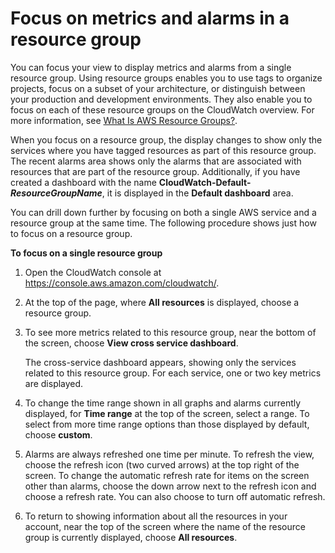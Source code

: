 # Focus on metrics and alarms in a resource group<a name="CloudWatch_Automatic_Dashboards_Resource_Group"></a>

You can focus your view to display metrics and alarms from a single resource group\. Using resource groups enables you to use tags to organize projects, focus on a subset of your architecture, or distinguish between your production and development environments\. They also enable you to focus on each of these resource groups on the CloudWatch overview\. For more information, see [What Is AWS Resource Groups?](https://docs.aws.amazon.com/ARG/latest/userguide/welcome.html)\.

When you focus on a resource group, the display changes to show only the services where you have tagged resources as part of this resource group\. The recent alarms area shows only the alarms that are associated with resources that are part of the resource group\. Additionally, if you have created a dashboard with the name **CloudWatch\-Default\-*ResourceGroupName***, it is displayed in the **Default dashboard** area\.

You can drill down further by focusing on both a single AWS service and a resource group at the same time\. The following procedure shows just how to focus on a resource group\.

**To focus on a single resource group**

1. Open the CloudWatch console at [https://console\.aws\.amazon\.com/cloudwatch/](https://console.aws.amazon.com/cloudwatch/)\.

1. At the top of the page, where **All resources** is displayed, choose a resource group\.

1. To see more metrics related to this resource group, near the bottom of the screen, choose **View cross service dashboard**\.

   The cross\-service dashboard appears, showing only the services related to this resource group\. For each service, one or two key metrics are displayed\.

1. To change the time range shown in all graphs and alarms currently displayed, for **Time range** at the top of the screen, select a range\. To select from more time range options than those displayed by default, choose **custom**\.

1. Alarms are always refreshed one time per minute\. To refresh the view, choose the refresh icon \(two curved arrows\) at the top right of the screen\. To change the automatic refresh rate for items on the screen other than alarms, choose the down arrow next to the refresh icon and choose a refresh rate\. You can also choose to turn off automatic refresh\.

1. To return to showing information about all the resources in your account, near the top of the screen where the name of the resource group is currently displayed, choose **All resources**\. 